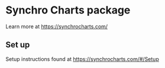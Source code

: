 # Synchro Charts package
Learn more at https://synchrocharts.com/

## Set up
Setup instructions found at https://synchrocharts.com/#/Setup
